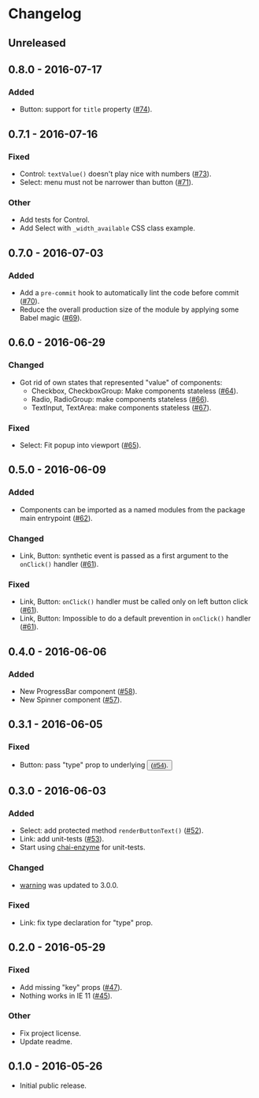 # Changelog

## Unreleased

## 0.8.0 - 2016-07-17

### Added

- Button: support for `title` property ([#74](https://github.com/narqo/react-islands/pull/74)).

## 0.7.1 - 2016-07-16

### Fixed

- Control: `textValue()` doesn't play nice with numbers ([#73](https://github.com/narqo/react-islands/pull/73)).
- Select: menu must not be narrower than button ([#71](https://github.com/narqo/react-islands/pull/71)).

### Other

- Add tests for Control.
- Add Select with `_width_available` CSS class example.

## 0.7.0 - 2016-07-03

### Added

- Add a `pre-commit` hook to automatically lint the code before commit ([#70](https://github.com/narqo/react-islands/pull/70)).
- Reduce the overall production size of the module by applying some Babel magic ([#69](https://github.com/narqo/react-islands/pull/69)).

## 0.6.0 - 2016-06-29

### Changed

* Got rid of own states that represented "value" of components:
  - Checkbox, CheckboxGroup: Make components stateless ([#64](https://github.com/narqo/react-islands/pull/64)).
  - Radio, RadioGroup: make components stateless ([#66](https://github.com/narqo/react-islands/pull/66)).
  - TextInput, TextArea: make components stateless ([#67](https://github.com/narqo/react-islands/pull/67)).

### Fixed

* Select: Fit popup into viewport ([#65](https://github.com/narqo/react-islands/pull/65)).

## 0.5.0 - 2016-06-09

### Added

* Components can be imported as a named modules from the package main entrypoint ([#62](https://github.com/narqo/react-islands/pull/62)).

### Changed

* Link, Button: synthetic event is passed as a first argument to the `onClick()` handler ([#61](https://github.com/narqo/react-islands/pull/61)).

### Fixed

* Link, Button: `onClick()` handler must be called only on left button click ([#61](https://github.com/narqo/react-islands/pull/61)).
* Link, Button: Impossible to do a default prevention in `onClick()` handler ([#61](https://github.com/narqo/react-islands/pull/61)).

## 0.4.0 - 2016-06-06

### Added

* New ProgressBar component ([#58](https://github.com/narqo/react-islands/pull/58)).
* New Spinner component ([#57](https://github.com/narqo/react-islands/pull/57)).

## 0.3.1 - 2016-06-05

### Fixed

* Button: pass "type" prop to underlying <button> ([#54](https://github.com/narqo/react-islands/issues/54)).

## 0.3.0 - 2016-06-03

### Added

* Select: add protected method `renderButtonText()` ([#52](https://github.com/narqo/react-islands/issues/47)).
* Link: add unit-tests ([#53](https://github.com/narqo/react-islands/pull/53)).
* Start using [chai-enzyme](https://www.npmjs.com/package/chai-enzyme) for unit-tests.

### Changed

* [warning](https://www.npmjs.com/package/warning) was updated to 3.0.0.

### Fixed

* Link: fix type declaration for "type" prop.

## 0.2.0 - 2016-05-29

### Fixed

* Add missing "key" props ([#47](https://github.com/narqo/react-islands/issues/47)).
* Nothing works in IE 11 ([#45](https://github.com/narqo/react-islands/issues/45)).

### Other

* Fix project license.
* Update readme.

## 0.1.0 - 2016-05-26

* Initial public release.
